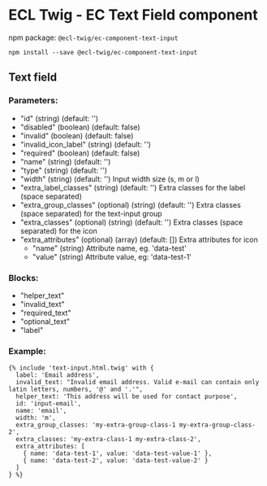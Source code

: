 # ECL Twig - EC Text Field component

npm package: `@ecl-twig/ec-component-text-input`

```shell
npm install --save @ecl-twig/ec-component-text-input
```

## Text field

### Parameters:

- "id" (string) (default: '')
- "disabled" (boolean) (default: false)
- "invalid" (boolean) (default: false)
- "invalid_icon_label" (string) (default: '')
- "required" (boolean) (default: false)
- "name" (string) (default: '')
- "type" (string) (default: '')
- "width" (string) (default: '') Input width size (s, m or l)
- "extra_label_classes" (string) (default: '') Extra classes for the label (space separated)
- "extra_group_classes" (optional) (string) (default: '') Extra classes (space separated) for the text-input group
- "extra_classes" (optional) (string) (default: '') Extra classes (space separated) for the icon
- "extra_attributes" (optional) (array) (default: []) Extra attributes for icon
  - "name" (string) Attribute name, eg. 'data-test'
  - "value" (string) Attribute value, eg: 'data-test-1'

### Blocks:

- "helper_text"
- "invalid_text"
- "required_text"
- "optional_text"
- "label"

### Example:

<!-- prettier-ignore -->
```twig
{% include 'text-input.html.twig' with { 
  label: 'Email address', 
  invalid_text: "Invalid email address. Valid e-mail can contain only latin letters, numbers, '@' and '.'", 
  helper_text: 'This address will be used for contact purpose', 
  id: 'input-email', 
  name: 'email', 
  width: 'm', 
  extra_group_classes: 'my-extra-group-class-1 my-extra-group-class-2', 
  extra_classes: 'my-extra-class-1 my-extra-class-2', 
  extra_attributes: [ 
    { name: 'data-test-1', value: 'data-test-value-1' }, 
    { name: 'data-test-2', value: 'data-test-value-2' } 
  ] 
} %}
```
